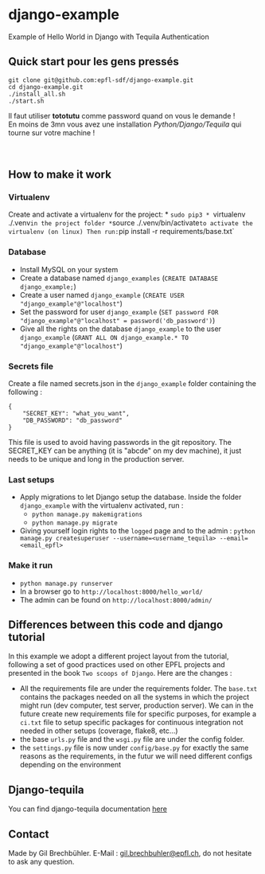 # django-example
Example of Hello World in Django with Tequila Authentication

## Quick start pour les gens pressés

```
git clone git@github.com:epfl-sdf/django-example.git
cd django-example.git
./install_all.sh
./start.sh

```

Il faut utiliser __tototutu__ comme password quand on vous le demande !  
En moins de 3mn vous avez une installation *Python/Django/Tequila* qui tourne sur votre machine !  
<br /><br />

## How to make it work

### Virtualenv
Create and activate a virtualenv for the project:
    * `sudo pip3
    * `virtualenv ./.venv` in the project folder
    * `source ./.venv/bin/activate` to activate the virtualenv (on linux)
Then run: `pip install -r requirements/base.txt`

### Database
* Install MySQL on your system
* Create a database named `django_examples` (`CREATE DATABASE django_example;`)
* Create a user named `django_example` (`CREATE USER "django_example"@"localhost"`)
* Set the password for user `django_example` (`SET password FOR "django_example"@"localhost" = password('db_password')`)
* Give all the rights on the database `django_example` to the user `django_example` (`GRANT ALL ON django_example.* TO "django_example"@"localhost"`)

### Secrets file
Create a file named secrets.json in the `django_example` folder containing the following :

```
{
    "SECRET_KEY": "what_you_want",
    "DB_PASSWORD": "db_password"
}
```

This file is used to avoid having passwords in the git repository. The SECRET_KEY can be anything (it is "abcde" on my dev machine), it just needs to be unique and long in the production server.

### Last setups
* Apply migrations to let Django setup the database. Inside the folder `django_example` with the virtualenv activated, run :
    * `python manage.py makemigrations`
    * `python manage.py migrate`
* Giving yourself login rights to the `logged` page and to the admin : `python manage.py createsuperuser --username=<username_tequila> --email=<email_epfl>`


### Make it run
* `python manage.py runserver`
* In a browser go to `http://localhost:8000/hello_world/`
* The admin can be found on `http://localhost:8000/admin/`


## Differences between this code and django tutorial
In this example we adopt a different project layout from the tutorial, following a set of good practices used on other EPFL projects and presented in the book `Two scoops of Django`. Here are the changes :
* All the requirements file are under the requirements folder. The `base.txt` contains the packages needed on all the systems in which the project might run (dev computer, test server, production server). We can in the future create new requirements file for specific purposes, for example a `ci.txt` file to setup specific packages for continuous integration not needed in other setups (coverage, flake8, etc...)
* the base `urls.py` file and the `wsgi.py` file are under the config folder.
* the `settings.py` file is now under `config/base.py` for exactly the same reasons as the requirements, in the futur we will need different configs depending on the environment


## Django-tequila

You can find django-tequila documentation [here](https://pypi.python.org/pypi/django-tequila/2.1.7)


## Contact
Made by Gil Brechbühler. E-Mail : gil.brechbuhler@epfl.ch, do not hesitate to ask any question.
